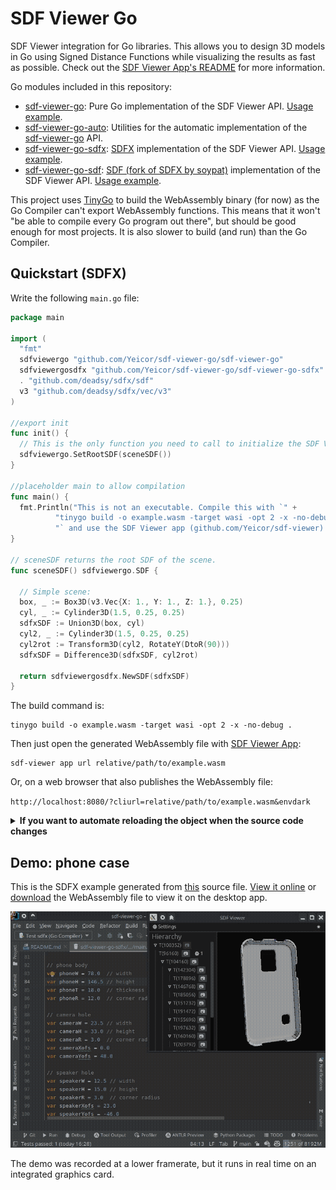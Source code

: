 # SDF Viewer Go

SDF Viewer integration for Go libraries.
This allows you to design 3D models in Go using Signed Distance Functions while visualizing the results as fast as
possible.
Check out the [SDF Viewer App's README](https://github.com/Yeicor/sdf-viewer) for more information.

Go modules included in this repository:

- [sdf-viewer-go](sdf-viewer-go): Pure Go implementation of the SDF Viewer
  API. [Usage example](sdf-viewer-go/example/main.go).
- [sdf-viewer-go-auto](sdf-viewer-go-auto): Utilities for the automatic implementation of
  the [sdf-viewer-go](sdf-viewer-go) API.
- [sdf-viewer-go-sdfx](sdf-viewer-go-auto): [SDFX](https://github.com/deadsy/sdfx) implementation of the SDF Viewer
  API. [Usage example](sdf-viewer-go-auto/example/main.go).
- [sdf-viewer-go-sdf](sdf-viewer-go-sdf): [SDF (fork of SDFX by soypat)](https://github.com/soypat/sdf)
  implementation of the SDF Viewer API. [Usage example](sdf-viewer-go-auto/example/main.go).

This project uses [TinyGo](https://tinygo.org) to build the WebAssembly binary (for now) as the Go Compiler can't export
WebAssembly functions. This means that it won't "be able to compile every Go program out there", but should be
good enough for most projects. It is also slower to build (and run) than the Go Compiler.

## Quickstart (SDFX)

Write the following `main.go` file:

```go
package main

import (
  "fmt"
  sdfviewergo "github.com/Yeicor/sdf-viewer-go/sdf-viewer-go"
  sdfviewergosdfx "github.com/Yeicor/sdf-viewer-go/sdf-viewer-go-sdfx"
  . "github.com/deadsy/sdfx/sdf"
  v3 "github.com/deadsy/sdfx/vec/v3"
)

//export init
func init() {
  // This is the only function you need to call to initialize the SDF Viewer.
  sdfviewergo.SetRootSDF(sceneSDF())
}

//placeholder main to allow compilation
func main() {
  fmt.Println("This is not an executable. Compile this with `" +
          "tinygo build -o example.wasm -target wasi -opt 2 -x -no-debug ." +
          "` and use the SDF Viewer app (github.com/Yeicor/sdf-viewer) to visualize the SDF.")
}

// sceneSDF returns the root SDF of the scene.
func sceneSDF() sdfviewergo.SDF {

  // Simple scene:
  box, _ := Box3D(v3.Vec{X: 1., Y: 1., Z: 1.}, 0.25)
  cyl, _ := Cylinder3D(1.5, 0.25, 0.25)
  sdfxSDF := Union3D(box, cyl)
  cyl2, _ := Cylinder3D(1.5, 0.25, 0.25)
  cyl2rot := Transform3D(cyl2, RotateY(DtoR(90)))
  sdfxSDF = Difference3D(sdfxSDF, cyl2rot)

  return sdfviewergosdfx.NewSDF(sdfxSDF)
}

```

The build command is:

```shell
tinygo build -o example.wasm -target wasi -opt 2 -x -no-debug .
```

Then just open the generated WebAssembly file with [SDF Viewer App](https://github.com/Yeicor/sdf-viewer):

```shell
sdf-viewer app url relative/path/to/example.wasm
```

Or, on a web browser that also publishes the WebAssembly file:

`http://localhost:8080/?cliurl=relative/path/to/example.wasm&envdark`

<details>
<summary><b>If you want to automate reloading the object when the source code changes</b></summary>

Set up a server process that will automatically build the WebAssembly file
when the Go file changes, and send the updated file to the SDF Viewer App:

```shell
sdf-viewer server -s relative/path/to/example.wasm -w relative/path/to/main.go -b /bin/sh -b \-c -b "cd relative/path/to/ && tinygo build -o example.wasm -target wasi -opt 2 -x -no-debug -wasm-abi generic ."
```

Connect the app to this server process:

```shell
sdf-viewer app url http://localhost:8080/relative/path/to/example.wasm
```

Or, on a web browser with access to the local server:

`http://localhost:8080/?cliurl=http://localhost:8080/relative/path/to/example.wasm&envdark`

</details>

## Demo: phone case

This is the SDFX example generated from [this](sdf-viewer-go-auto/example/main.go) source file.
[View it online](https://yeicor.github.io/sdf-viewer/?cliurl=https://yeicor.github.io/sdf-viewer-go/sdf-viewer-go-sdfx.wasm&envdark)
or [download](https://yeicor.github.io/sdf-viewer-go/sdf-viewer-go-sdfx.wasm) the WebAssembly file to view it on the
desktop app.

![Demo GIF](.github/docs/demo.gif)

The demo was recorded at a lower framerate, but it runs in real time on an integrated graphics card.
